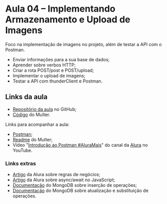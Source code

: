 # Aula 04 – Implementando Armazenamento e Upload de Imagens

Foco na implementação de imagens no projeto, além de testar a API com o Postman.

- Enviar informações para a sua base de dados;
- Aprender sobre verbos HTTP;
- Criar a rota POST/post e POST/upload;
- Implementar o upload de imagens;
- Testar a API com thunderClient e Postman.

## Links da aula

- [Repositório da aula](https://github.com/guilhermeonrails/4-9LpX2VZkA7qM) no GitHub;
- [Código](https://github.com/guilhermeonrails/upload-storage/tree/main) do Multer.

Links para acompanhar a aula:

- [Postman](https://www.postman.com/);
- [Readme](https://www.npmjs.com/package/multer) do Multer;
- Vídeo "[Introdução ao Postman #AluraMais](https://youtu.be/op81bMbgZXs)" do canal da [Alura](https://www.youtube.com/@alura) no YouTube.

### Links extras

- [Artigo](https://www.alura.com.br/artigos/o-que-sao-regras-de-negocio) da Alura sobre regras de negócios;
- [Artigo](https://www.alura.com.br/artigos/async-await-no-javascript-o-que-e-e-quando-usar) da Alura sobre async/await no JavaScript;
- [Documentação](https://www.mongodb.com/docs/drivers/node/current/usage-examples/insert-operations/) do MongoDB sobre inserção de operações;
- [Documentação](https://www.mongodb.com/docs/drivers/node/current/usage-examples/update-and-replace-operations/) do MongoDB sobre atualização e substituição de operações.
